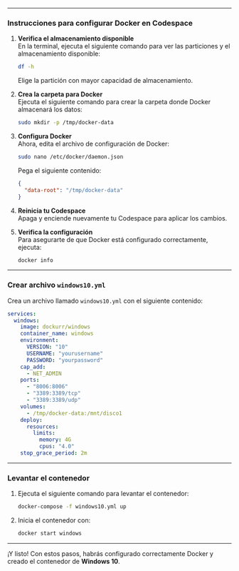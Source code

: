
---

### Instrucciones para configurar Docker en **Codespace**

1. **Verifica el almacenamiento disponible**  
   En la terminal, ejecuta el siguiente comando para ver las particiones y el almacenamiento disponible:

   ```bash
   df -h
   ```

   Elige la partición con mayor capacidad de almacenamiento.

2. **Crea la carpeta para Docker**  
   Ejecuta el siguiente comando para crear la carpeta donde Docker almacenará los datos:

   ```bash
   sudo mkdir -p /tmp/docker-data
   ```

3. **Configura Docker**  
   Ahora, edita el archivo de configuración de Docker:

   ```bash
   sudo nano /etc/docker/daemon.json
   ```

   Pega el siguiente contenido:

   ```json
   {
     "data-root": "/tmp/docker-data"
   }
   ```

4. **Reinicia tu Codespace**  
   Apaga y enciende nuevamente tu Codespace para aplicar los cambios.

5. **Verifica la configuración**  
   Para asegurarte de que Docker está configurado correctamente, ejecuta:

   ```bash
   docker info
   ```

---

### Crear archivo `windows10.yml`

Crea un archivo llamado `windows10.yml` con el siguiente contenido:

```yaml
services:
  windows:
    image: dockurr/windows
    container_name: windows
    environment:
      VERSION: "10"
      USERNAME: "yourusername"
      PASSWORD: "yourpassword"
    cap_add:
      - NET_ADMIN
    ports:
      - "8006:8006"
      - "3389:3389/tcp"
      - "3389:3389/udp"
    volumes:
      - /tmp/docker-data:/mnt/disco1
    deploy:
      resources:
        limits:
          memory: 4G
          cpus: "4.0"
    stop_grace_period: 2m
```

---

### Levantar el contenedor

1. Ejecuta el siguiente comando para levantar el contenedor:

   ```bash
   docker-compose -f windows10.yml up
   ```

2. Inicia el contenedor con:

   ```bash
   docker start windows
   ```

---

¡Y listo! Con estos pasos, habrás configurado correctamente Docker y creado el contenedor de **Windows 10**.
